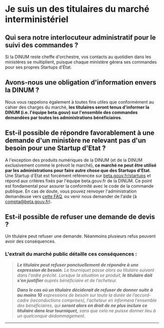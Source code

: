 # Je suis un des titulaires du marché interministériel

## Qui sera notre interlocuteur administratif pour le suivi des commandes ?

Si la DINUM reste cheffe d'orchestre, vos contacts au quotidien dans les ministères se multiplient, puisque chaque ministère gèrera ses commandes pour ses propres Startups d'État.

## Avons-nous une obligation d'information envers la DINUM ?

Nous vous rappelons également à toutes fins utiles que conformément au cahier des charges du marché, **les titulaires seront tenus d'informer la DINUM (i.e. l'équipe beta.gouv) sur l'ensemble des commandes demandées par toutes les administrations bénéficiaires**.&#x20;

## Est-il possible de répondre favorablement à une demande d'un ministère ne relevant pas d'un besoin pour une Startup d'Etat ?

A l'exception des produits numériques de la DINUM (et de la DINUM exclusivement comme le prévoit le marché), **ce marché ne peut être utilisé par les administrations pour faire autre chose que des Startups d'Etat**. Une Startup d'Etat est forcément référencée sur [beta.gouv.fr/startups](http://beta.gouv.fr/startups) et répond aux critères fixés par l'équipe beta.gouv.fr de la DINUM. Ce point est fondamental pour assurer la conformité avec le code de la commande publique. En cas de doute, vous pouvez renvoyer l'administration demandeuse vers [cette FAQ](https://doc.incubateur.net/communaute/gerer-sa-startup-detat-ou-de-territoires-au-quotidien/gestion-administrative/marches-publics-beta.gouv.fr/marche-interministeriel-beta/je-suis-une-administration-beneficiaire-du-marche-interministeriel), ou venir nous demander de l'aide (à [compta@beta.gouv.fr](mailto:compta@beta.gouv.fr)).

## Est-il possible de refuser une demande de devis ?

Un titulaire peut refuser une demande. Néanmoins plusieurs refus peuvent avoir des conséquences.

### L'extrait du marché public détaille ces conséquences :

> _**Le titulaire peut refuser ponctuellement de répondre à une expression de besoin.** Le tourniquet passe alors au titulaire suivant dans l’ordre précité. Lorsque la situation se produit, **le titulaire doit s’en justifier** auprès bénéficiaire et de l’acheteur._
>
> _**Dans le cas où un titulaire déciderait de refuser de donner suite à au moins 10** expressions de besoin sur toute la durée de l’accord-cadre (reconductions comprises), l’acheteur en informera l’ensemble des bénéficiaires, qui **seront alors en droit de ne plus inclure ce titulaire dans leur tourniquet,** sans que cela ne puisse donner lieu à un quelconque dédommagement._

****
